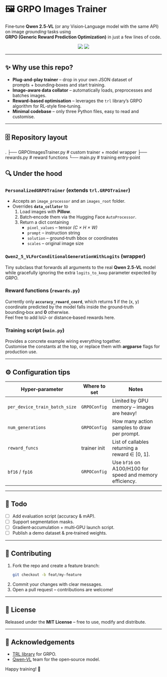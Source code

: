 # 🖼️ GRPO Images Trainer

Fine‑tune **Qwen 2.5‑VL** (or any Vision‑Language model with the same API) on image *grounding* tasks using **GRPO (Generic Reward Prediction Optimization)** in just a few lines of code.

<p align="center">
  <img src="https://img.shields.io/badge/python-3.8%2B-blue?logo=python" />
  <img src="https://img.shields.io/badge/License-MIT-green.svg" />
</p>

---

## ✨ Why use this repo?

* **Plug‑and‑play trainer** – drop in your own JSON dataset of prompts + bounding‑boxes and start training.  
* **Image‑aware data collator** – automatically loads, preprocesses and batches images.  
* **Reward‑based optimisation** – leverages the `trl` library’s GRPO algorithm for RL‑style fine‑tuning.  
* **Minimal codebase** – only three Python files, easy to read and customise.  

---

## 🗄 Repository layout

.
├── GRPOImagesTrainer.py   # custom trainer + model wrapper
├── rewards.py             # reward functions
└── main.py                # training entry‑point


## 🔍 Under the hood

### `PersonalizedGRPOTrainer` (extends `trl.GRPOTrainer`)
* Accepts an `image_processor` and an `images_root` folder.  
* Overrides **`data_collator`** to  
  1. Load images with **Pillow**.  
  2. Batch‑encode them via the Hugging Face `AutoProcessor`.  
  3. Return a dict containing  
     * `pixel_values` – tensor *(C × H × W)*  
     * `prompt` – instruction string  
     * `solution` – ground‑truth bbox or coordinates  
     * `scales` – original image size  

### `Qwen2_5_VLForConditionalGenerationWithLogits` (wrapper)
Tiny subclass that forwards all arguments to the real **Qwen 2.5‑VL** model while gracefully ignoring the extra `logits_to_keep` parameter expected by GRPO.

### Reward functions (`rewards.py`)
Currently only **`accuracy_reward_coord`**, which returns **1** if the (x, y) coordinate predicted by the model falls inside the ground‑truth bounding‑box and **0** otherwise.  
Feel free to add IoU‑ or distance‑based rewards here.

### Training script (`main.py`)
Provides a concrete example wiring everything together.  
Customise the constants at the top, or replace them with **argparse** flags for production use.

---

## ⚙️ Configuration tips

| Hyper‑parameter                   | Where to set   | Notes                                                     |
|----------------------------------|----------------|-----------------------------------------------------------|
| `per_device_train_batch_size`    | `GRPOConfig`   | Limited by GPU memory – images are heavy!                |
| `num_generations`                | `GRPOConfig`   | How many action samples to draw per prompt.              |
| `reward_funcs`                   | trainer init   | List of callables returning a reward ∈ [0, 1].           |
| `bf16` / `fp16`                  | `GRPOConfig`   | Use `bf16` on A100/H100 for speed and memory efficiency. |

---

## 📝 Todo
- [ ] Add evaluation script (accuracy & mAP).  
- [ ] Support segmentation masks.  
- [ ] Gradient‑accumulation + multi‑GPU launch script.  
- [ ] Publish a demo dataset & pre‑trained weights.  

---

## 🤝 Contributing
1. Fork the repo and create a feature branch:  
   ```bash
   git checkout -b feat/my-feature
   ```  
2. Commit your changes with clear messages.  
3. Open a pull request – contributions are welcome!

---

## 📄 License
Released under the **MIT License** – free to use, modify and distribute.

---

## 🙏 Acknowledgements
* [TRL library](https://github.com/huggingface/trl) for GRPO.  
* [Qwen‑VL](https://huggingface.co/Qwen) team for the open‑source model.

Happy training! 🎉
